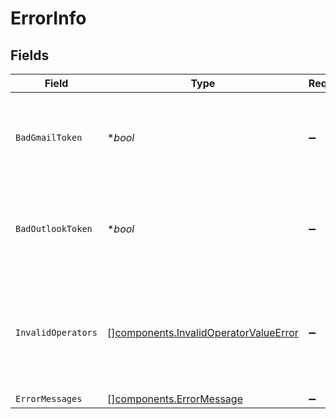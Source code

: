 # ErrorInfo


## Fields

| Field                                                                                          | Type                                                                                           | Required                                                                                       | Description                                                                                    |
| ---------------------------------------------------------------------------------------------- | ---------------------------------------------------------------------------------------------- | ---------------------------------------------------------------------------------------------- | ---------------------------------------------------------------------------------------------- |
| `BadGmailToken`                                                                                | **bool*                                                                                        | :heavy_minus_sign:                                                                             | Indicates the gmail results could not be fetched due to bad token.                             |
| `BadOutlookToken`                                                                              | **bool*                                                                                        | :heavy_minus_sign:                                                                             | Indicates the outlook results could not be fetched due to bad token.                           |
| `InvalidOperators`                                                                             | [][components.InvalidOperatorValueError](../../models/components/invalidoperatorvalueerror.md) | :heavy_minus_sign:                                                                             | Indicates results could not be fetched due to invalid operators in the query.                  |
| `ErrorMessages`                                                                                | [][components.ErrorMessage](../../models/components/errormessage.md)                           | :heavy_minus_sign:                                                                             | N/A                                                                                            |